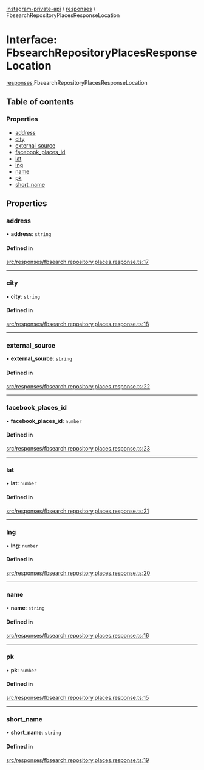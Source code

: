 [instagram-private-api](../../README.md) / [responses](../../modules/responses.md) / FbsearchRepositoryPlacesResponseLocation

# Interface: FbsearchRepositoryPlacesResponseLocation

[responses](../../modules/responses.md).FbsearchRepositoryPlacesResponseLocation

## Table of contents

### Properties

- [address](FbsearchRepositoryPlacesResponseLocation.md#address)
- [city](FbsearchRepositoryPlacesResponseLocation.md#city)
- [external\_source](FbsearchRepositoryPlacesResponseLocation.md#external_source)
- [facebook\_places\_id](FbsearchRepositoryPlacesResponseLocation.md#facebook_places_id)
- [lat](FbsearchRepositoryPlacesResponseLocation.md#lat)
- [lng](FbsearchRepositoryPlacesResponseLocation.md#lng)
- [name](FbsearchRepositoryPlacesResponseLocation.md#name)
- [pk](FbsearchRepositoryPlacesResponseLocation.md#pk)
- [short\_name](FbsearchRepositoryPlacesResponseLocation.md#short_name)

## Properties

### address

• **address**: `string`

#### Defined in

[src/responses/fbsearch.repository.places.response.ts:17](https://github.com/Nerixyz/instagram-private-api/blob/4971f34/src/responses/fbsearch.repository.places.response.ts#L17)

___

### city

• **city**: `string`

#### Defined in

[src/responses/fbsearch.repository.places.response.ts:18](https://github.com/Nerixyz/instagram-private-api/blob/4971f34/src/responses/fbsearch.repository.places.response.ts#L18)

___

### external\_source

• **external\_source**: `string`

#### Defined in

[src/responses/fbsearch.repository.places.response.ts:22](https://github.com/Nerixyz/instagram-private-api/blob/4971f34/src/responses/fbsearch.repository.places.response.ts#L22)

___

### facebook\_places\_id

• **facebook\_places\_id**: `number`

#### Defined in

[src/responses/fbsearch.repository.places.response.ts:23](https://github.com/Nerixyz/instagram-private-api/blob/4971f34/src/responses/fbsearch.repository.places.response.ts#L23)

___

### lat

• **lat**: `number`

#### Defined in

[src/responses/fbsearch.repository.places.response.ts:21](https://github.com/Nerixyz/instagram-private-api/blob/4971f34/src/responses/fbsearch.repository.places.response.ts#L21)

___

### lng

• **lng**: `number`

#### Defined in

[src/responses/fbsearch.repository.places.response.ts:20](https://github.com/Nerixyz/instagram-private-api/blob/4971f34/src/responses/fbsearch.repository.places.response.ts#L20)

___

### name

• **name**: `string`

#### Defined in

[src/responses/fbsearch.repository.places.response.ts:16](https://github.com/Nerixyz/instagram-private-api/blob/4971f34/src/responses/fbsearch.repository.places.response.ts#L16)

___

### pk

• **pk**: `number`

#### Defined in

[src/responses/fbsearch.repository.places.response.ts:15](https://github.com/Nerixyz/instagram-private-api/blob/4971f34/src/responses/fbsearch.repository.places.response.ts#L15)

___

### short\_name

• **short\_name**: `string`

#### Defined in

[src/responses/fbsearch.repository.places.response.ts:19](https://github.com/Nerixyz/instagram-private-api/blob/4971f34/src/responses/fbsearch.repository.places.response.ts#L19)

